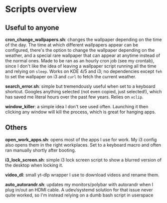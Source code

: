 # Scripts overview

## Useful to anyone

**cron_change_wallpapers.sh**: changes the wallpaper depending on the time of the day. The time at which different wallpapers appear can be configured, there's the option to change the wallpaper depending on the weather, and a special rare wallpaper that can appear at anytime instead of the normal ones. Made to be ran as an hourly cron job (see my crontab), since I don't like the idea of leaving a wallpaper script running all the time and relying on `sleep`. Works on KDE 4/5 and i3; no dependencies except `feh` to set the wallpaper on i3 and `curl` to fetch the current weather.

**search_error.sh**: simple but tremendously useful when set to a keyboard shortcut. Googles anything selected (not even copied, just selected!), which has saved me literal hours over the past few years. Relies on `xclip`.

**window_killer**: a simple idea I don't see used often. Launching it then clicking any window will kill the process, which is great for hanging apps.

## Others

**open_work_apps.sh**: opens most of the apps I use for work. My i3 config also opens them in the right workplaces. Set to a keyboard macro and often ran manually shortly after booting.

**i3_lock_screen.sh**: simple i3 lock screen script to show a blurred version of the desktop when locking it.

**video_dl**: small yt-dlp wrapper I use to download videos and rename them.

**auto_autorandr.sh**: updates my monitors/polybar with autorandr when I plug in/out an HDMI cable. A udev/systemd solution for that issue never quite worked, so I'm instead relying on a dumb bash script in userspace
